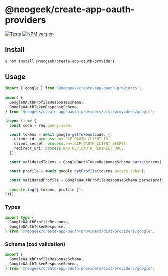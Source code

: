 # @neogeek/create-app-oauth-providers

[![Tests](https://github.com/neogeek/create-app-oauth-providers/actions/workflows/test.workflow.yml/badge.svg)](https://github.com/neogeek/create-app-oauth-providers/actions/workflows/test.workflow.yml)
[![NPM version](https://img.shields.io/npm/v/@neogeek/create-app-oauth-providers?style=flat-square)](https://www.npmjs.org/package/@neogeek/create-app-oauth-providers)

## Install

```bash
$ npm install @neogeek/create-app-oauth-providers
```

## Usage

```typescript
import { google } from '@neogeek/create-app-oauth-providers';

import {
  GoogleOAuthProfileResponseSchema,
  GoogleOAuthTokenResponseSchema,
} from '@neogeek/create-app-oauth-providers/dist/providers/google';

(async () => {
  const code = req.query.code;

  const tokens = await google.getTokens(code, {
    client_id: process.env.GCP_OAUTH_CLIENT_ID,
    client_secret: process.env.GCP_OAUTH_CLIENT_SECRET,
    redirect_uri: process.env.GCP_OAUTH_REDIRECT_URL,
  });

  const validatedTokens = GoogleOAuthTokenResponseSchema.parse(tokens);

  const profile = await google.getProfile(tokens.access_token);

  const validatedProfile = GoogleOAuthProfileResponseSchema.parse(profile);

  console.log({ tokens, profile });
})();
```

### Types

```typescript
import type {
  GoogleOAuthProfileResponse,
  GoogleOAuthTokenResponse,
} from '@neogeek/create-app-oauth-providers/dist/providers/google';
```

### Schema (zod validation)

```typescript
import {
  GoogleOAuthProfileResponseSchema,
  GoogleOAuthTokenResponseSchema,
} from '@neogeek/create-app-oauth-providers/dist/providers/google';
```
